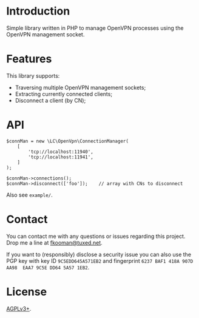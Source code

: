 # Introduction

Simple library written in PHP to manage OpenVPN processes using the OpenVPN
management socket.

# Features

This library supports:

* Traversing multiple OpenVPN management sockets;
* Extracting currently connected clients;
* Disconnect a client (by CN);

# API 

    $connMan = new \LC\OpenVpn\ConnectionManager(
        [
            'tcp://localhost:11940',
            'tcp://localhost:11941',
        ]
    );

    $connMan->connections();
    $connMan->disconnect(['foo']);    // array with CNs to disconnect

Also see `example/`.

# Contact

You can contact me with any questions or issues regarding this project. Drop
me a line at [fkooman@tuxed.net](mailto:fkooman@tuxed.net).

If you want to (responsibly) disclose a security issue you can also use the
PGP key with key ID `9C5EDD645A571EB2` and fingerprint
`6237 BAF1 418A 907D AA98  EAA7 9C5E DD64 5A57 1EB2`.

# License

[AGPLv3+](LICENSE).
